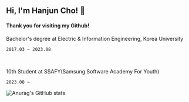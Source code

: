 <h2>Hi, I'm Hanjun Cho! 👋</h2> 

#### Thank you for visiting my Github!
<img align='right'  width="230">

<p>
Bachelor's degree at Electric & Information Engineering, Korea University 
  
<br>
  
`2017.03 ~ 2023.08`

<br>

10th Student at SSAFY(Samsung Software Academy For Youth) 
<br>

`2023.08 ~`

</p>



![Anurag's GitHub stats](https://github-readme-stats.vercel.app/api?username=joranzan&show_icons=true&theme=dark)

<!--
**joranzan/joranzan** is a ✨ _special_ ✨ repository because its `README.md` (this file) appears on your GitHub profile.



Here are some ideas to get you started:

- 🔭 I’m currently working on ...
- 🌱 I’m currently learning ...
- 👯 I’m looking to collaborate on ...
- 🤔 I’m looking for help with ...
- 💬 Ask me about ...
- 📫 How to reach me: ...
- 😄 Pronouns: ...
- ⚡ Fun fact: ...
-->
